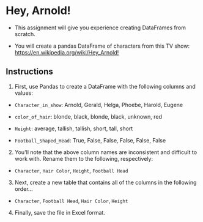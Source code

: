 # Hey, Arnold!

* This assignment will give you experience creating DataFrames from scratch.

* You will create a pandas DataFrame of characters from this TV show: <https://en.wikipedia.org/wiki/Hey_Arnold!>

## Instructions

1. First, use Pandas to create a DataFrame with the following columns and values:

* `Character_in_show`: Arnold, Gerald, Helga, Phoebe, Harold, Eugene

* `color_of_hair`: blonde, black, blonde, black, unknown, red

* `Height`: average, tallish, tallish, short, tall, short

* `Football_Shaped_Head`: True, False, False, False, False, False

2. You'll note that the above column names are inconsistent and difficult to work with. Rename them to the following, respectively:

* `Character`, `Hair Color`, `Height`, `Football Head`

3. Next, create a new table that contains all of the columns in the following order...

* `Character`, `Football Head`, `Hair Color`, `Height`

4. Finally, save the file in Excel format.
